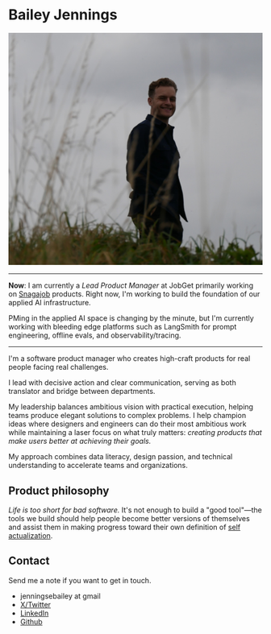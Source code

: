 # Bailey Jennings

![](assets/me.jpeg)

---

**Now**: I am currently a *Lead Product Manager* at JobGet primarily working on [Snagajob](https://www.snagajob.com) products. Right now, I'm working to build the foundation of our applied AI infrastructure.

PMing in the applied AI space is changing by the minute, but I'm currently working with bleeding edge platforms such as LangSmith for prompt engineering, offline evals, and observability/tracing.

---
I'm a software product manager who creates high-craft products for real people facing real challenges. 

I lead with decisive action and clear communication, serving as both translator and bridge between departments.

My leadership balances ambitious vision with practical execution, helping teams produce elegant solutions to complex problems. I help champion ideas where designers and engineers can do their most ambitious work while maintaining a laser focus on what truly matters: *creating products that make users better at achieving their goals.*

My approach combines data literacy, design passion, and technical understanding to accelerate teams and organizations.


## Product philosophy

*Life is too short for bad software.* It's not enough to build a "good tool"—the tools we build should help people become better versions of themselves and assist them in making progress toward their own definition of [self actualization](https://en.wikipedia.org/wiki/Self-actualization).

<!-- ## Projects I'm proud of

### JobGet (acq. Snagajob) (2024-Present)

- Reconceptualized recruiter dashboard, increasing engagement 37%
- Architected cross-platform notification system
- Led team through 3 pivotal product transformations

### Snagajob

- Developed recruitment optimization algorithm that reduced time-to-hire by 41%
- Pioneered attention-economic approach to B2B SaaS interfaces -->

## Contact

Send me a note if you want to get in touch.

- jenningsebailey at gmail
- [X/Twitter](https://x.com/bailey_jennings)
- [LinkedIn](https://www.linkedin.com/in/baileyjennings/)
- [Github](https://github.com/jenningsb2)
